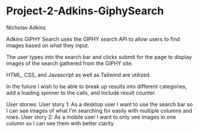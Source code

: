# Project-2-Adkins-GiphySearch
Nicholas Adkins

Adkins GIPHY Search uses the GIPHY search API to allow users to find images based on what they input. 

The user types into the search bar and clicks submit for the page to display images of the search gathered from the GIPHY site. 

HTML, CSS, and Javascript as well as Tailwind are utilized. 

In the future I wish to be able to break up results into different categories, add a loading spinner to the calls, and include result counter.

User stories:
User story 1: As a desktop user I want to use the search bar so I can see images of what I'm searching for easily with multiple columns and rows.
User story 2: As a mobile user I want to only see images in one column so I can see them with better clarity